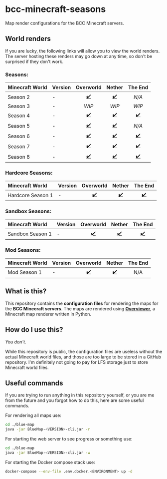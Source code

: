 # bcc-minecraft-seasons
Map render configurations for the BCC Minecraft servers.

## World renders
If you are lucky, the following links will allow you to view the world renders. The server hosting these renders may go down at any time, so don't be surprised if they don't work.

### Seasons:
| Minecraft World | Version | Overworld | Nether | The End |
| :--- | :--- | :---: | :---: | :---: |
| Season 2 | - | [✔️](http://CHANGEME:8888/#season_2_overworld:0:0:0:1500:0:0:0:0:perspective) | [✔️](http://CHANGEME:8888/#season_2_nether:0:0:0:1500:0:0:0:0:perspective) | _N/A_ |
| Season 3 | - | _WIP_ | _WIP_ | _WIP_ |
| Season 4 | - | [✔️](http://CHANGEME:8888/#season_4_overworld:0:0:0:1500:0:0:0:0:perspective) | [✔️](http://CHANGEME:8888/#season_4_nether:0:0:0:1500:0:0:0:0:perspective) | [✔️](http://CHANGEME:8888/#season_4_end:0:0:0:1500:0:0:0:0:perspective) |
| Season 5 | - | [✔️](http://CHANGEME:8888/#season_5_overworld:0:0:0:1500:0:0:0:0:perspective) | [✔️](http://CHANGEME:8888/#season_5_nether:0:0:0:1500:0:0:0:0:perspective) | _N/A_ |
| Season 6 | - | [✔️](http://CHANGEME:8888/#season_6_overworld:0:0:0:1500:0:0:0:0:perspective) | [✔️](http://CHANGEME:8888/#season_6_nether:0:0:0:1500:0:0:0:0:perspective) | [✔️](http://CHANGEME:8888/#season_6_end:0:0:0:1500:0:0:0:0:perspective) |
| Season 7 | - | [✔️](http://CHANGEME:8888/#season_7_overworld:0:0:0:1500:0:0:0:0:perspective) | [✔️](http://CHANGEME:8888/#season_7_nether:0:0:0:1500:0:0:0:0:perspective) | [✔️](http://CHANGEME:8888/#season_7_end:0:0:0:1500:0:0:0:0:perspective) |
| Season 8 | - | [✔️](http://CHANGEME:8888/#season_8_overworld:0:0:0:1500:0:0:0:0:perspective) | [✔️](http://CHANGEME:8888/#season_8_nether:0:0:0:1500:0:0:0:0:perspective) | [✔️](http://CHANGEME:8888/#season_8_end:0:0:0:1500:0:0:0:0:perspective) |

### Hardcore Seasons:
| Minecraft World | Version | Overworld | Nether | The End |
| :--- | :--- | :---: | :---: | :---: |
| Hardcore Season 1 | - | [✔️](http://CHANGEME:8888/#hardcore_season_1_overworld:0:0:0:1500:0:0:0:0:perspective) | [✔️](http://CHANGEME:8888/#hardcore_season_1_nether:0:0:0:1500:0:0:0:0:perspective) | [✔️](http://CHANGEME:8888/#hardcore_season_1_end:0:0:0:1500:0:0:0:0:perspective) |

### Sandbox Seasons:
| Minecraft World | Version | Overworld | Nether | The End |
| :--- | :--- | :---: | :---: | :---: |
| Sandbox Season 1 | - | [✔️](http://CHANGEME:8888/#sandbox_season_1_overworld:0:0:0:1500:0:0:0:0:perspective) | [✔️](http://CHANGEME:8888/#sandbox_season_1_nether:0:0:0:1500:0:0:0:0:perspective) | [✔️](http://CHANGEME:8888/#sandbox_season_1_end:0:0:0:1500:0:0:0:0:perspective) |

### Mod Seasons:
| Minecraft World | Version | Overworld | Nether | The End |
| :--- | :--- | :---: | :---: | :---: |
| Mod Season 1 | - | [✔️](http://CHANGEME:8888/#mod_season_1_overworld:0:0:0:1500:0:0:0:0:perspective) | [✔️](http://CHANGEME:8888/#mod_season_1_nether:0:0:0:1500:0:0:0:0:perspective) | N/A |
## What is this?
This repository contains the **configuration files** for rendering the maps for the **BCC Minecraft servers**. The maps are rendered using **[Overviewer](https://overviewer.org/)**, a Minecraft map renderer written in Python.

## How do I use this?
_You don't_.

While this repository is public, the configuration files are useless without the actual Minecraft world files, and those are too large to be stored in a GitHub repository. I'm definitely not going to pay for LFS storage just to store Minecraft world files.

## Useful commands
If you are trying to run anything in this repository yourself, or you are me from the future and you forgot how to do this, here are some useful commands.

For rendering all maps use:
```sh
cd ./blue-map
java -jar BlueMap-<VERSION>-cli.jar -r
```

For starting the web server to see progress or something use:
```sh
cd ./blue-map
java -jar BlueMap-<VERSION>-cli.jar -w
```

For starting the Docker compose stack use:
```sh
docker-compose --env-file .env.docker.<ENVIRONMENT> up -d
```
